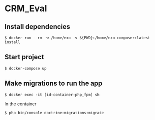 # CRM_Eval

## Install dependencies
```
$ docker run --rm -w /home/exo -v ${PWD}:/home/exo composer:latest install
```

## Start project
```
$ docker-compose up
```

## Make migrations to run the app
```
$ docker exec -it [id-container-php_fpm] sh
```

In the container
```
$ php bin/console doctrine:migrations:migrate
```